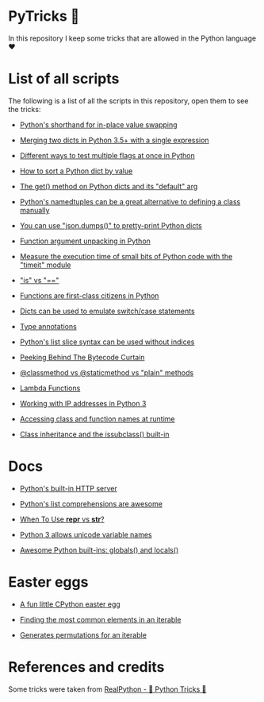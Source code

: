 # PyTricks 🐍

In this repository I keep some tricks that are allowed in the Python language ❤

# List of all scripts
The following is a list of all the scripts in this repository, open them to see the tricks:

- [Python's shorthand for in-place value swapping](scripts/in-place-value-swapping.py)

- [Merging two dicts in Python 3.5+ with a single expression](scripts/mergins-two-dicts-with-a-single-expression.py)

- [Different ways to test multiple flags at once in Python](scripts/different-ways-to-test-multiple-flags-at-once.py)

- [How to sort a Python dict by value](scripts/sort-a-python-dict-by-value.py)

- [The get() method on Python dicts and its "default" arg](scripts/get-method-default-arg.py)

- [Python's namedtuples can be a great alternative to defining a class manually](scripts/namedtuples-alternative-to-defining-a-class-manually.py)

- [You can use "json.dumps()" to pretty-print Python dicts](scripts/json-dumps-to-pretty-print-python-dicts.py)

- [Function argument unpacking in Python](scripts/function-argument-unpacking-in-python.py)

- [Measure the execution time of small bits of Python code with the "timeit" module](scripts/measure-execution-time-small-bits.py)

- ["is" vs "=="](scripts/is-vs-equal-operator.py)

- [Functions are first-class citizens in Python](scripts/functions-are-first-class-citizens.py)

- [Dicts can be used to emulate switch/case statements](scripts/dict-emulate-switch-case.py)


- [Type annotations](scripts/type-annotations.py)

- [Python's list slice syntax can be used without indices](scripts/list-slice-without-indices.py)

- [Peeking Behind The Bytecode Curtain](scripts/peeking-behind-bytecode-curtain.py)

- [@classmethod vs @staticmethod vs "plain" methods](scripts/classmethod-vs-staticmethod-vs-plain.py)

- [Lambda Functions](scripts/lambda-functions.py)

- [Working with IP addresses in Python 3](scripts/working-with-IP-addresses-in-python-3.py)

- [Accessing class and function names at runtime](scripts/accessing-class-function-names-at-runtime.py)

- [Class inheritance and the issubclass() built-in](scripts/issubclass-built-in.py)

# Docs

- [Python's built-in HTTP server](docs/python-built-in-http-server.md)

- [Python's list comprehensions are awesome](docs/list-comprehensions.md)

- [When To Use __repr__ vs __str__?](docs/__repr__%20vs%20__str__.md)

- [Python 3 allows unicode variable names](docs/unicode-variable-names.md)

- [Awesome Python built-ins: globals() and locals()](docs/)

# Easter eggs

- [A fun little CPython easter egg](easter-eggs/antigravity.md)

- [Finding the most common elements in an iterable](scripts/most-common-elements-in-iterable.py)

- [Generates permutations for an iterable](scripts/generates-permutations.py)


# References and credits
Some tricks were taken from [RealPython - 🐍 Python Tricks 💌](https://realpython.com/python-tricks/)